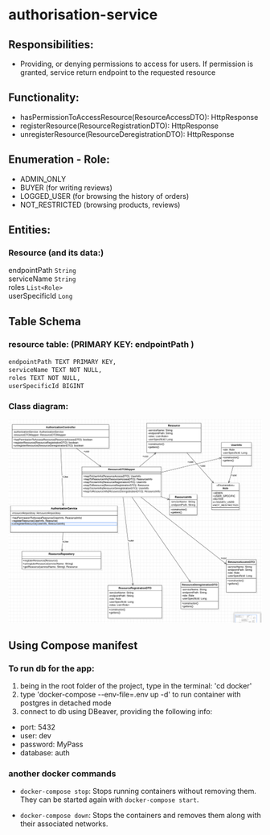 # authorisation-service

## Responsibilities:
* Providing, or denying permissions to access for users. If permission is granted, service return endpoint to the requested resource

## Functionality:
* hasPermissionToAccessResource(ResourceAccessDTO): HttpResponse
* registerResource(ResourceRegistrationDTO): HttpResponse
* unregisterResource(ResourceDeregistrationDTO): HttpResponse

## Enumeration - Role:
* ADMIN_ONLY
* BUYER (for writing reviews)
* LOGGED_USER (for browsing the history of orders)
* NOT_RESTRICTED (browsing products, reviews)

## Entities:
### Resource (and its data:)
endpointPath `String`</br>
serviceName `String`</br>
roles `List<Role>`</br>
userSpecificId `Long`</br>

## Table Schema
### resource table: (PRIMARY KEY: endpointPath )
    endpointPath TEXT PRIMARY KEY,
    serviceName TEXT NOT NULL,
    roles TEXT NOT NULL,
    userSpecificId BIGINT

### Class diagram:
![class diagram](AuthorizationPlainJAVA.png)

## Using Compose manifest
### To run db for the app:
1) being in the root folder of the project, type in the terminal: 'cd docker'
2) type 'docker-compose --env-file=.env up -d' to run container with postgres in detached mode
3) connect to db using DBeaver, providing the following info:
* port: 5432
* user: dev
* password: MyPass
* database: auth

### another docker commands
- `docker-compose stop`: Stops running containers without removing them. They can be started again with `docker-compose start`.

- `docker-compose down`: Stops the containers and removes them along with their associated networks.